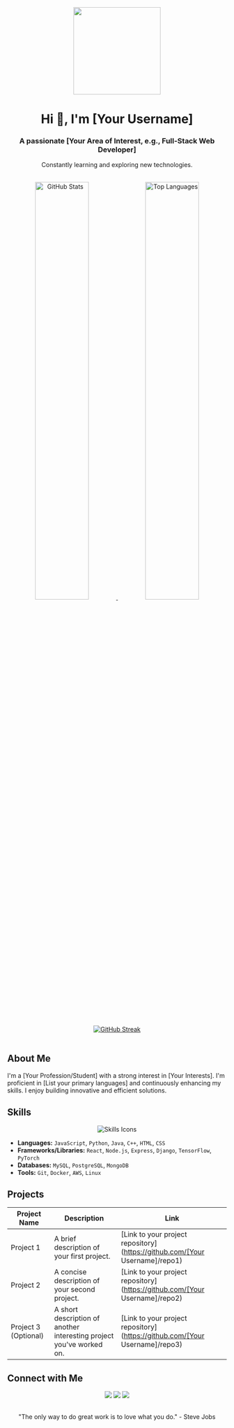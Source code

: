<div align="center">
  <img src="https://user-images.githubusercontent.com/83422204/236422288-5115939c-c9c4-42f0-a083-09419b16552e.gif" width="200"/>
  <h1>Hi 👋, I'm [Your Username]</h1>
  <h3>A passionate [Your Area of Interest, e.g., Full-Stack Web Developer]</h3>
  <p>Constantly learning and exploring new technologies.</p>
</div>

<br/>

<div align="center">
  <a href="https://github.com/anuraghazra/github-readme-stats">
    <img width="49.5%" src="https://github-readme-stats.vercel.app/api?username=[Your Username]&show_icons=true&theme=tokyonight" alt="GitHub Stats">
  </a>
  <a href="https://github.com/anuraghazra/github-readme-stats">
    <img width="49.5%" src="https://github-readme-stats.vercel.app/api/top-langs/?username=[Your Username]&layout=compact&langs_count=8&card_width=495&theme=tokyonight" alt="Top Languages">
  </a>
</div>

<div align="center">
  <a href="https://github.com/denvercoder1/github-readme-streak-stats">
    <img src="https://streak-stats.demolab.com/?user=[Your Username]&theme=tokyonight&border_radius=10" alt="GitHub Streak">
  </a>
</div>

<br/>

## About Me

I'm a [Your Profession/Student] with a strong interest in [Your Interests]. I'm proficient in [List your primary languages] and continuously enhancing my skills. I enjoy building innovative and efficient solutions.

## Skills

<div align="center">
  <img src="https://skillicons.dev/icons?i=javascript,python,java,html,css,react,nodejs,git,docker,aws,linux,mysql,mongodb,postgresql" alt="Skills Icons">
</div>

*   **Languages:** `JavaScript`, `Python`, `Java`, `C++`, `HTML`, `CSS`
*   **Frameworks/Libraries:** `React`, `Node.js`, `Express`, `Django`, `TensorFlow`, `PyTorch`
*   **Databases:** `MySQL`, `PostgreSQL`, `MongoDB`
*   **Tools:** `Git`, `Docker`, `AWS`, `Linux`

## Projects

| Project Name         | Description                                                      | Link                                                                  |
| -------------------- | ---------------------------------------------------------------- | --------------------------------------------------------------------- |
| Project 1           | A brief description of your first project.                       | [Link to your project repository](https://github.com/[Your Username]/repo1) |
| Project 2           | A concise description of your second project.                     | [Link to your project repository](https://github.com/[Your Username]/repo2) |
| Project 3 (Optional) | A short description of another interesting project you've worked on. | [Link to your project repository](https://github.com/[Your Username]/repo3) |

## Connect with Me

<div align="center">
<a href="YOUR_LINKEDIN_PROFILE_URL" target="_blank"><img src="https://img.shields.io/badge/-LinkedIn-%230077B5?style=for-the-badge&logo=linkedin&logoColor=white" target="_blank"></a>
<a href="YOUR_TWITTER_PROFILE_URL" target="_blank"><img src="https://img.shields.io/badge/-Twitter-%231DA1F2?style=for-the-badge&logo=twitter&logoColor=white" target="_blank"></a>
<a href="mailto:YOUR_GMAIL_ADDRESS" target="_blank"><img src="https://img.shields.io/badge/-Gmail-%23D14836?style=for-the-badge&logo=gmail&logoColor=white" target="_blank"></a>
</div>

<br/>

<div align="center">
  <p>"The only way to do great work is to love what you do." - Steve Jobs</p>
</div>